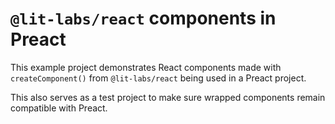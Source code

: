 # `@lit-labs/react` components in Preact

This example project demonstrates React components made with `createComponent()`
from `@lit-labs/react` being used in a Preact project.

This also serves as a test project to make sure wrapped components remain
compatible with Preact.

